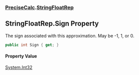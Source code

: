 ### [PreciseCalc](PreciseCalc.md 'PreciseCalc').[StringFloatRep](PreciseCalc.StringFloatRep.md 'PreciseCalc.StringFloatRep')

## StringFloatRep.Sign Property

The sign associated with this approximation. May be -1, 1, or 0.

```csharp
public int Sign { get; }
```

#### Property Value
[System.Int32](https://docs.microsoft.com/en-us/dotnet/api/System.Int32 'System.Int32')